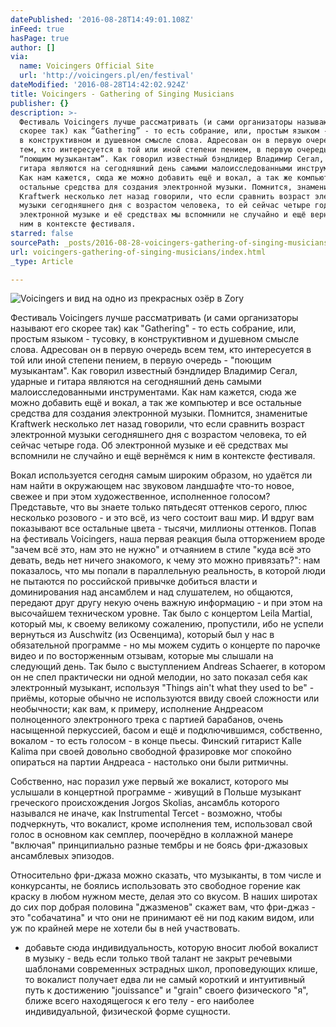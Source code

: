 ```yaml
---
datePublished: '2016-08-28T14:49:01.108Z'
inFeed: true
hasPage: true
author: []
via:
  name: Voicingers Official Site
  url: 'http://voicingers.pl/en/festival'
dateModified: '2016-08-28T14:42:02.924Z'
title: Voicingers - Gathering of Singing Musicians
publisher: {}
description: >-
  Фестиваль Voicingers лучше рассматривать (и сами организаторы называют его
  скорее так) как “Gathering” - то есть собрание, или, простым языком - тусовку,
  в конструктивном и душевном смысле слова. Адресован он в первую очередь всем
  тем, кто интересуется в той или иной степени пением, в первую очередь -
  “поющим музыкантам”. Как говорил известный бэндлидер Владимир Сегал, ударные и
  гитара являются на сегодняшний день самыми малоисследованными инструментами.
  Как нам кажется, сюда же можно добавить ещё и вокал, а так же компьютер и все
  остальные средства для создания электронной музыки. Помнится, знаменитые
  Kraftwerk несколько лет назад говорили, что если сравнить возраст электронной
  музыки сегодняшнего дня с возрастом человека, то ей сейчас четыре года. Об
  электронной музыке и её средствах мы вспомнили не случайно и ещё вернёмся к
  ним в контексте фестиваля.
starred: false
sourcePath: _posts/2016-08-28-voicingers-gathering-of-singing-musicians.md
url: voicingers-gathering-of-singing-musicians/index.html
_type: Article

---
```

![Voicingers и вид на одно из прекрасных озёр в Zory](https://the-grid-user-content.s3-us-west-2.amazonaws.com/2b804575-2bae-45fe-ad45-e1db7ec74ebc.jpg)

Фестиваль Voicingers лучше рассматривать (и сами организаторы называют его скорее так) как "Gathering" - то есть собрание, или, простым языком - тусовку, в конструктивном и душевном смысле слова. Адресован он в первую очередь всем тем, кто интересуется в той или иной степени пением, в первую очередь - "поющим музыкантам". Как говорил известный бэндлидер Владимир Сегал, ударные и гитара являются на сегодняшний день самыми малоисследованными инструментами. Как нам кажется, сюда же можно добавить ещё и вокал, а так же компьютер и все остальные средства для создания электронной музыки. Помнится, знаменитые Kraftwerk несколько лет назад говорили, что если сравнить возраст электронной музыки сегодняшнего дня с возрастом человека, то ей сейчас четыре года. Об электронной музыке и её средствах мы вспомнили не случайно и ещё вернёмся к ним в контексте фестиваля.

Вокал используется сегодня самым широким образом, но удаётся ли нам найти в окружающем нас звуковом ландшафте что-то новое, свежее и при этом художественное, исполненное голосом? Представьте, что вы знаете только пятьдесят оттенков серого, плюс несколько розового - и это всё, из чего состоит ваш мир. И вдруг вам показывают все остальные цвета - тысячи, миллионы оттенков. Попав на фестиваль Voicingers, наша первая реакция была отторжением вроде "зачем всё это, нам это не нужно" и отчаянием в стиле "куда всё это девать, ведь нет ничего знакомого, к чему это можно привязать?": нам показалось, что мы попали в параллельную реальность, в которой люди не пытаются по российской привычке добиться власти и доминирования над ансамблем и над слушателем, но общаются, передают друг другу некую очень важную информацию - и при этом на высочайшем техническом уровне. Так было с концертом Leila Martial, который мы, к своему великому сожалению, пропустили, ибо не успели вернуться из Auschwitz (из Освенцима), который был у нас в обязательной программе - но мы можем судить о концерте по парочке видео и по восторженным отзывам, которые мы слышали на следующий день. Так было с выступлением Andreas Schaerer, в котором он не спел практически ни одной мелодии, но зато показал себя как электронный музыкант, используя "Things ain't what they used to be" - приёмы, которые обычно не используются ввиду своей сложности или необычности; как вам, к примеру, исполнение Андреасом полноценного электронного трека с партией барабанов, очень насыщенной перкуссией, басом и ещё и подключившимся, собственно, вокалом - то есть голосом - в конце пьесы. Финский гитарист Kalle Kalima при своей довольно свободной фразировке мог спокойно опираться на партии Андреаса - настолько они были ритмичны.

Собственно, нас поразил уже первый же вокалист, которого мы услышали в концертной программе - живущий в Польше музыкант греческого происхождения Jorgos Skolias, ансамбль которого назывался не иначе, как Instrumental Tercet - возможно, чтобы подчеркнуть, что вокалист, кроме исполнения тем, использовал свой голос в основном как семплер, поочерёдно в коллажной манере "включая" принципиально разные тембры и не боясь фри-джазовых ансамблевых эпизодов.

Относительно фри-джаза можно сказать, что музыканты, в том числе и конкурсанты, не боялись использовать это свободное горение как краску в любом нужном месте, делая это со вкусом. В наших широтах до сих пор добрая половина "джазменов" скажет вам, что фри-джаз - это "собачатина" и что они не принимают её ни под каким видом, или уж по крайней мере не хотели бы в ней участвовать.

- добавьте сюда индивидуальность, которую вносит любой вокалист в музыку - ведь если только твой талант не закрыт речевыми шаблонами современных эстрадных школ, проповедующих клише, то вокалист получает едва ли не самый короткий и интуитивный путь к достижению "jouissance" и "grain" своего физического "я", ближе всего находящегося к его телу - его наиболее индивидуальной, физической форме сущности.